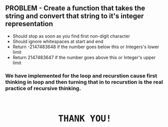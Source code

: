 ## PROBLEM - Create a function that takes the string and convert that string to it's integer representation

- Should stop as soon as you find first non-digit character
- Should ignore whitespaces at start and end
- Return -2147483648 if the number goes below this or Integers's lower limit
- Return 2147483647 if the number goes above this or Integer's upper limit

### We have implemented for the loop and recurstion cause first thinking in loop and then turning that in to recurstion is the real practice of recursive thinking.

<div style="display: flexbox; text-align: center; font-family: monospace; margin-top: 70px;">
    <h1>THANK YOU!</h1>
</div>